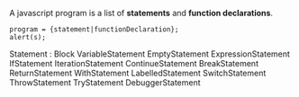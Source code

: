 A javascript program is a list of **statements** and **function declarations**.

```ebnf
program = {statement|functionDeclaration};
alert(s);
```

Statement :
Block
VariableStatement
EmptyStatement
ExpressionStatement
IfStatement
IterationStatement
ContinueStatement
BreakStatement
ReturnStatement
WithStatement
LabelledStatement
SwitchStatement
ThrowStatement
TryStatement
DebuggerStatement
